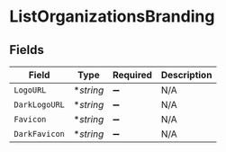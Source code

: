 # ListOrganizationsBranding


## Fields

| Field              | Type               | Required           | Description        |
| ------------------ | ------------------ | ------------------ | ------------------ |
| `LogoURL`          | **string*          | :heavy_minus_sign: | N/A                |
| `DarkLogoURL`      | **string*          | :heavy_minus_sign: | N/A                |
| `Favicon`          | **string*          | :heavy_minus_sign: | N/A                |
| `DarkFavicon`      | **string*          | :heavy_minus_sign: | N/A                |